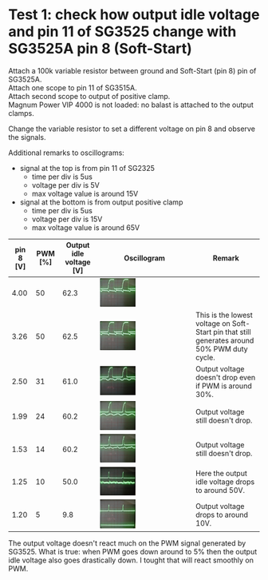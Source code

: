 # Test 1: check how output idle voltage and pin 11 of SG3525 change with SG3525A pin 8 (Soft-Start)

Attach a 100k variable resistor between ground and Soft-Start (pin 8) pin of SG3525A. \
Attach one scope to pin 11 of SG3515A. \
Attach second scope to output of positive clamp. \
Magnum Power VIP 4000 is not loaded: no balast is attached to the output clamps.

Change the variable resistor to set a different voltage on pin 8 and observe the signals.


Additional remarks to oscillograms:
 * signal at the top is from pin 11 of SG2325
   * time per div is 5us
   * voltage per div is 5V
   * max voltage value is around 15V
 * signal at the bottom is from output positive clamp
   * time per div is 5us
   * voltage per div is 15V
   * max voltage value is around 65V

 | pin 8 [V] | PWM [%] | Output idle voltage [V]| Oscillogram | Remark |
 |---|---|---|---|---|
 | 4.00 | 50 | 62.3 | <img src="https://raw.githubusercontent.com/wmarkow/sandbox/master/inverter-welder/concepts/08_magnum_power_vip_4000/reveng/tests/Test1/output_voltage_for_pwm_50_percent.jpg" width="40%" > | |
 | 3.26 | 50 | 62.5 | <img src="https://raw.githubusercontent.com/wmarkow/sandbox/master/inverter-welder/concepts/08_magnum_power_vip_4000/reveng/tests/Test1/output_voltage_for_pwm_50_percent.jpg" width="40%" > | This is the lowest voltage on Soft-Start pin that still generates around 50% PWM duty cycle. |
 | 2.50 | 31 | 61.0 | <img src="https://raw.githubusercontent.com/wmarkow/sandbox/master/inverter-welder/concepts/08_magnum_power_vip_4000/reveng/tests/Test1/output_voltage_for_pwm_31_percent.jpg" width="40%" > | Output voltage doesn't drop even if PWM is around 30%. |
 | 1.99 | 24 | 60.2 | <img src="https://raw.githubusercontent.com/wmarkow/sandbox/master/inverter-welder/concepts/08_magnum_power_vip_4000/reveng/tests/Test1/output_voltage_for_pwm_24_percent.jpg" width="40%" > | Output voltage still doesn't drop. |
 | 1.53 | 14 | 60.2 | <img src="https://raw.githubusercontent.com/wmarkow/sandbox/master/inverter-welder/concepts/08_magnum_power_vip_4000/reveng/tests/Test1/output_voltage_for_pwm_14_percent.jpg" width="40%" > | Output voltage still doesn't drop. |
 | 1.25 | 10 | 50.0 | <img src="https://raw.githubusercontent.com/wmarkow/sandbox/master/inverter-welder/concepts/08_magnum_power_vip_4000/reveng/tests/Test1/output_voltage_for_pwm_10_percent.jpg" width="40%" > | Here the output idle voltage drops to around 50V. |
 | 1.20 |  5 |  9.8 | <img src="https://raw.githubusercontent.com/wmarkow/sandbox/master/inverter-welder/concepts/08_magnum_power_vip_4000/reveng/tests/Test1/output_voltage_for_pwm_05_percent.jpg" width="40%" > | Output voltage drops to around 10V. |

The output voltage doesn't react much on the PWM signal generated by SG3525. What is true: when PWM goes down around to 5%
then the output idle voltage also goes drastically down. I tought that will react smoothly on PWM.

